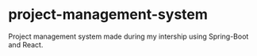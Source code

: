 # project-management-system
Project management system made during my intership using Spring-Boot and React.
